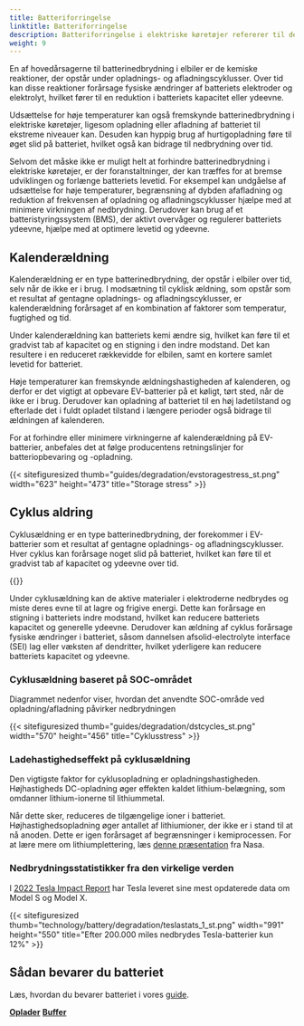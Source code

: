 ```yaml
---
title: Batteriforringelse
linktitle: Batteriforringelse
description: Batteriforringelse i elektriske køretøjer refererer til det gradvise tab af et batteris kapacitet eller ydeevne over tid, hvilket kan påvirke køretøjets rækkevidde. Ligesom andre typer batterier er det forårsaget af en kombination af faktorer.
weight: 9
---
```

<!-- markdownlint-disable MD033 -->
En af hovedårsagerne til batterinedbrydning i elbiler er de kemiske reaktioner, der opstår under opladnings- og afladningscyklusser. Over tid kan disse reaktioner forårsage fysiske ændringer af batteriets elektroder og elektrolyt, hvilket fører til en reduktion i batteriets kapacitet eller ydeevne.

Udsættelse for høje temperaturer kan også fremskynde batterinedbrydning i elektriske køretøjer, ligesom opladning eller afladning af batteriet til ekstreme niveauer kan. Desuden kan hyppig brug af hurtigopladning føre til øget slid på batteriet, hvilket også kan bidrage til nedbrydning over tid.

Selvom det måske ikke er muligt helt at forhindre batterinedbrydning i elektriske køretøjer, er der foranstaltninger, der kan træffes for at bremse udviklingen og forlænge batteriets levetid. For eksempel kan undgåelse af udsættelse for høje temperaturer, begrænsning af dybden af ​​afladning og reduktion af frekvensen af ​​opladning og afladningscyklusser hjælpe med at minimere virkningen af ​​nedbrydning. Derudover kan brug af et batteristyringssystem (BMS), der aktivt overvåger og regulerer batteriets ydeevne, hjælpe med at optimere levetid og ydeevne.

## Kalenderældning

Kalenderældning er en type batterinedbrydning, der opstår i elbiler over tid, selv når de ikke er i brug. I modsætning til cyklisk ældning, som opstår som et resultat af gentagne opladnings- og afladningscyklusser, er kalenderældning forårsaget af en kombination af faktorer som temperatur, fugtighed og tid.

Under kalenderældning kan batteriets kemi ændre sig, hvilket kan føre til et gradvist tab af kapacitet og en stigning i den indre modstand. Det kan resultere i en reduceret rækkevidde for elbilen, samt en kortere samlet levetid for batteriet.

Høje temperaturer kan fremskynde ældningshastigheden af ​​kalenderen, og derfor er det vigtigt at opbevare EV-batterier på et køligt, tørt sted, når de ikke er i brug. Derudover kan opladning af batteriet til en høj ladetilstand og efterlade det i fuldt opladet tilstand i længere perioder også bidrage til ældningen af ​​kalenderen.

For at forhindre eller minimere virkningerne af kalenderældning på EV-batterier, anbefales det at følge producentens retningslinjer for batteriopbevaring og -opladning.

{{< sitefiguresized thumb="guides/degradation/evstoragestress_st.png" width="623" height="473" title="Storage stress" >}}

## Cyklus aldring

Cyklusældning er en type batterinedbrydning, der forekommer i EV-batterier som et resultat af gentagne opladnings- og afladningscyklusser. Hver cyklus kan forårsage noget slid på batteriet, hvilket kan føre til et gradvist tab af kapacitet og ydeevne over tid.

{{<evkxdisplayaddarticle />}}

Under cyklusældning kan de aktive materialer i elektroderne nedbrydes og miste deres evne til at lagre og frigive energi. Dette kan forårsage en stigning i batteriets indre modstand, hvilket kan reducere batteriets kapacitet og generelle ydeevne. Derudover kan ældning af cyklus forårsage fysiske ændringer i batteriet, såsom dannelsen af ​​solid-electrolyte interface (SEI) lag eller væksten af ​​dendritter, hvilket yderligere kan reducere batteriets kapacitet og ydeevne.

### Cyklusældning baseret på SOC-området

Diagrammet nedenfor viser, hvordan det anvendte SOC-område ved opladning/afladning påvirker nedbrydningen

{{< sitefiguresized thumb="guides/degradation/dstcycles_st.png" width="570" height="456" title="Cyklusstress" >}}

### Ladehastighedseffekt på cyklusældning

Den vigtigste faktor for cyklusopladning er opladningshastigheden. Højhastigheds DC-opladning øger effekten kaldet lithium-belægning, som omdanner lithium-ionerne til lithiummetal.

Når dette sker, reduceres de tilgængelige ioner i batteriet. Højhastighedsopladning øger antallet af lithiumioner, der ikke er i stand til at nå anoden. Dette er igen forårsaget af begrænsninger i kemiprocessen. For at lære mere om lithiumplettering, læs [denne præsentation](https://www.nasa.gov/sites/default/files/atoms/files/1-lithium_plating_azimmerman.pdf) fra Nasa.

### Nedbrydningsstatistikker fra den virkelige verden

I [2022 Tesla Impact Report](https://www.tesla.com/ns_videos/2022-tesla-impact-report-highlights.pdf) har Tesla leveret sine mest opdaterede data om Model S og Model X.

{{< sitefiguresized thumb="technology/battery/degradation/teslastats_1_st.png" width="991" height="550" title="Efter 200.000 miles nedbrydes Tesla-batterier kun 12%" >}}

## Sådan bevarer du batteriet

Læs, hvordan du bevarer batteriet i vores [guide](../../../guides/protectingbattery/).

<div class="mt-3 mb-3">
     <a href="../charging/" class="text-decoration-none text-black"><strong><i class="bi-arrow-left"></i> Oplader</strong></a>
     <a href="../buffer/" class="text-decoration-none text-black float-end"><strong>Buffer <i class="bi-arrow-right"></i></strong ></a>
</div>